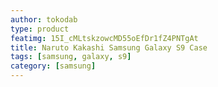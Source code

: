 ```yaml
---
author: tokodab
type: product
featimg: 15I_cMLtskzowcMD55oEfDr1fZ4PNTgAt
title: Naruto Kakashi Samsung Galaxy S9 Case
tags: [samsung, galaxy, s9]
category: [samsung]
---
```

